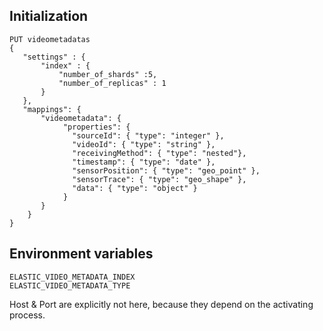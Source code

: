 ## Initialization
```
PUT videometadatas
{
   "settings" : {
       "index" : {
           "number_of_shards" :5,
           "number_of_replicas" : 1
       }
   },
   "mappings": {
       "videometadata": {
            "properties": {
              "sourceId": { "type": "integer" },
              "videoId": { "type": "string" },
              "receivingMethod": { "type": "nested"},
              "timestamp": { "type": "date" },
              "sensorPosition": { "type": "geo_point" },
              "sensorTrace": { "type": "geo_shape" },
              "data": { "type": "object" }
            }
       }
    }
}
```


## Environment variables

```
ELASTIC_VIDEO_METADATA_INDEX
ELASTIC_VIDEO_METADATA_TYPE
```

Host & Port are explicitly not here, because they depend on the activating process.
